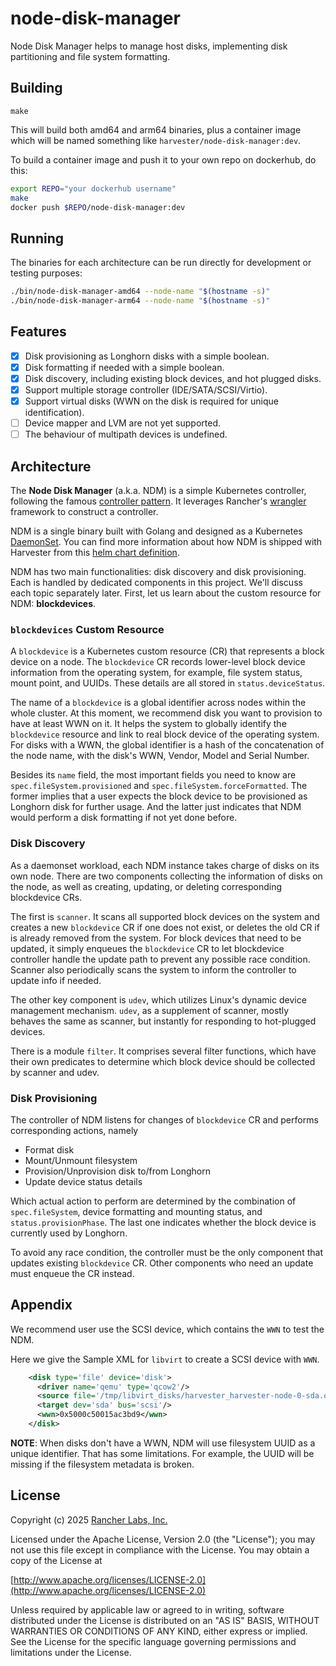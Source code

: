 node-disk-manager
========

Node Disk Manager helps to manage host disks, implementing disk partitioning and file system formatting.

## Building

`make`

This will build both amd64 and arm64 binaries, plus a container image
which will be named something like `harvester/node-disk-manager:dev`.

To build a container image and push it to your own repo on dockerhub, do this:

```sh
export REPO="your dockerhub username"
make
docker push $REPO/node-disk-manager:dev
```

## Running

The binaries for each architecture can be run directly for development or testing purposes:

```sh
./bin/node-disk-manager-amd64 --node-name "$(hostname -s)"
./bin/node-disk-manager-arm64 --node-name "$(hostname -s)"
```

## Features

- [x] Disk provisioning as Longhorn disks with a simple boolean.
- [x] Disk formatting if needed with a simple boolean.
- [x] Disk discovery, including existing block devices, and hot plugged disks.
- [x] Support multiple storage controller (IDE/SATA/SCSI/Virtio).
- [x] Support virtual disks (WWN on the disk is required for unique identification).
- [ ] Device mapper and LVM are not yet supported.
- [ ] The behaviour of multipath devices is undefined.

## Architecture

The **Node Disk Manager** (a.k.a. NDM) is a simple Kubernetes controller,
following the famous [controller pattern]. It leverages Rancher's [wrangler]
framework to construct a controller.

NDM is a single binary built with Golang and designed as a Kubernetes [DaemonSet].
You can find more information about how NDM is shipped with Harvester from this
[helm chart definition].

NDM has two main functionalities: disk discovery and disk provisioning. Each
is handled by dedicated components in this project. We'll discuss each topic
separately later. First, let us learn about the custom resource for NDM:
**blockdevices**.

### `blockdevices` Custom Resource

A `blockdevice` is a Kubernetes custom resource (CR) that represents a 
block device on a node. The `blockdevice` CR records lower-level block device
information from the operating system, for example, file system status, mount
point, and UUIDs. These details are all stored in `status.deviceStatus`.

The name of a `blockdevice` is a global identifier across nodes within the
whole cluster. At this moment, we recommend disk you want to provision to have
at least WWN on it. It helps the system to globally identify the `blockdevice`
resource and link to real block device of the operating system. For disks with
a WWN, the global identifier is a hash of the concatenation of the node name,
with the disk's WWN, Vendor, Model and Serial Number.

Besides its `name` field, the most important fields you need to know are
`spec.fileSystem.provisioned` and `spec.fileSystem.forceFormatted`. The former
implies that a user expects the block device to be provisioned as Longhorn disk
for further usage. And the latter just indicates that NDM would perform a disk
formatting if not yet done before.

### Disk Discovery

As a daemonset workload, each NDM instance takes charge of disks on its own node.
There are two components collecting the information of disks on the node, as
well as creating, updating, or deleting corresponding blockdevice CRs.

The first is `scanner`. It scans all supported block devices on the system and
creates a new `blockdevice` CR if one does not exist, or deletes the old CR if
is already removed from the system. For block devices that need to be updated, it
simply enqueues the `blockdevice` CR to let blockdevice controller handle the
update path to prevent any possible race condition. Scanner also periodically
scans the system to inform the controller to update info if needed.

The other key component is `udev`, which utilizes Linux's dynamic device 
management mechanism. `udev`, as a supplement of scanner, mostly behaves the same
as scanner, but instantly for responding to hot-plugged devices.

There is a module `filter`. It comprises several filter functions, which
have their own predicates to determine which block device should be collected by
scanner and udev.

### Disk Provisioning

The controller of NDM listens for changes of `blockdevice` CR and performs
corresponding actions, namely

- Format disk
- Mount/Unmount filesystem
- Provision/Unprovision disk to/from Longhorn
- Update device status details

Which actual action to perform are determined by the combination of
`spec.fileSystem`, device formatting and mounting status, and
`status.provisionPhase`. The last one indicates whether the block device is 
currently used by Longhorn.

To avoid any race condition, the controller must be the only component that 
updates existing `blockdevice` CR. Other components who need an update must 
enqueue the CR instead.

[controller pattern]: https://kubernetes.io/docs/concepts/architecture/controller/#controller-pattern
[wrangler]: https://github.com/rancher/wrangler/
[DaemonSet]: https://kubernetes.io/docs/concepts/workloads/controllers/daemonset/
[helm chart definition]: https://github.com/harvester/charts/tree/master/charts/harvester-node-disk-manager

## Appendix
We recommend user use the SCSI device, which contains the `WWN` to test the NDM.

Here we give the Sample XML for `libvirt` to create a SCSI device with `WWN`.

``` xml
    <disk type='file' device='disk'>
      <driver name='qemu' type='qcow2'/>
      <source file='/tmp/libvirt_disks/harvester_harvester-node-0-sda.qcow2'/>
      <target dev='sda' bus='scsi'/>
      <wwn>0x5000c50015ac3bd9</wwn>
    </disk>
```

**NOTE**: When disks don't have a WWN, NDM will use filesystem UUID as a unique identifier.
That has some limitations. For example, the UUID will be missing if the filesystem metadata is broken.

## License
Copyright (c) 2025 [Rancher Labs, Inc.](http://rancher.com)

Licensed under the Apache License, Version 2.0 (the "License");
you may not use this file except in compliance with the License.
You may obtain a copy of the License at

[http://www.apache.org/licenses/LICENSE-2.0](http://www.apache.org/licenses/LICENSE-2.0)

Unless required by applicable law or agreed to in writing, software
distributed under the License is distributed on an "AS IS" BASIS,
WITHOUT WARRANTIES OR CONDITIONS OF ANY KIND, either express or implied.
See the License for the specific language governing permissions and
limitations under the License.

